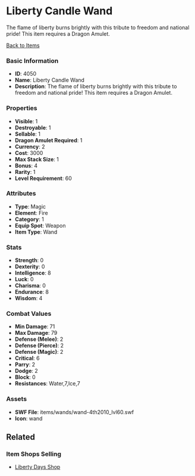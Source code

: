 # Liberty Candle Wand

The flame of liberty burns brightly with this tribute to freedom and national pride! This item requires a Dragon Amulet.

[Back to Items](../items.md)

### Basic Information

- **ID**: 4050
- **Name**: Liberty Candle Wand
- **Description**: The flame of liberty burns brightly with this tribute to freedom and national pride! This item requires a Dragon Amulet.

### Properties

- **Visible**: 1
- **Destroyable**: 1
- **Sellable**: 1
- **Dragon Amulet Required**: 1
- **Currency**: 2
- **Cost**: 3000
- **Max Stack Size**: 1
- **Bonus**: 4
- **Rarity**: 1
- **Level Requirement**: 60

### Attributes

- **Type**: Magic
- **Element**: Fire
- **Category**: 1
- **Equip Spot**: Weapon
- **Item Type**: Wand

### Stats

- **Strength**: 0
- **Dexterity**: 0
- **Intelligence**: 8
- **Luck**: 0
- **Charisma**: 0
- **Endurance**: 8
- **Wisdom**: 4

### Combat Values

- **Min Damage**: 71
- **Max Damage**: 79
- **Defense (Melee)**: 2
- **Defense (Pierce)**: 2
- **Defense (Magic)**: 2
- **Critical**: 6
- **Parry**: 2
- **Dodge**: 2
- **Block**: 0
- **Resistances**: Water,7,Ice,7

### Assets

- **SWF File**: items/wands/wand-4th2010_lvl60.swf
- **Icon**: wand

## Related

### Item Shops Selling

- [Liberty Days Shop](../item-shops/149-liberty-days-shop.md)

